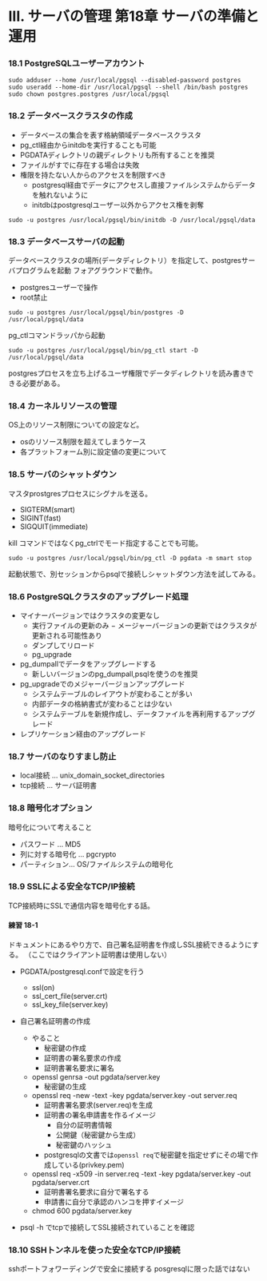 III. サーバの管理 第18章 サーバの準備と運用
==================

### 18.1 PostgreSQLユーザーアカウント

```
sudo adduser --home /usr/local/pgsql --disabled-password postgres
sudo useradd --home-dir /usr/local/pgsql --shell /bin/bash postgres
sudo chown postgres.postgres /usr/local/pgsql

```

### 18.2 データベースクラスタの作成

- データベースの集合を表す格納領域データベースクラスタ
- pg_ctl経由からinitdbを実行することも可能
- PGDATAディレクトリの親ディレクトリも所有することを推奨
- ファイルがすでに存在する場合は失敗
- 権限を持たない人からのアクセスを制限すべき
    - postgresql経由でデータにアクセスし直接ファイルシステムからデータを触れないように
    - initdbはpostgresqlユーザー以外からアクセス権を剥奪

```
sudo -u postgres /usr/local/pgsql/bin/initdb -D /usr/local/pgsql/data
```

### 18.3 データベースサーバの起動

データベースクラスタの場所(データディレクトリ）を指定して、postgresサーバプログラムを起動
フォアグラウンドで動作。

- postgresユーザーで操作
- root禁止

```
sudo -u postgres /usr/local/pgsql/bin/postgres -D /usr/local/pgsql/data
```

pg_ctlコマンドラッパから起動

```
sudo -u postgres /usr/local/pgsql/bin/pg_ctl start -D /usr/local/pgsql/data
```

postgresプロセスを立ち上げるユーザ権限でデータディレクトリを読み書きできる必要がある。


### 18.4 カーネルリソースの管理

OS上のリソース制限についての設定など。

- osのリソース制限を超えてしまうケース
- 各プラットフォーム別に設定値の変更について

### 18.5 サーバのシャットダウン

マスタprostgresプロセスにシグナルを送る。

- SIGTERM(smart)
- SIGINT(fast)
- SIGQUIT(immediate)

kill コマンドではなくpg_ctrlでモード指定することでも可能。

```
sudo -u postgres /usr/local/pgsql/bin/pg_ctl -D pgdata -m smart stop
```

起動状態で、別セッションからpsqlで接続しシャットダウン方法を試してみる。


### 18.6 PostgreSQLクラスタのアップグレード処理

- マイナーバージョンではクラスタの変更なし
    - 実行ファイルの更新のみ
− メージャーバージョンの更新ではクラスタが更新される可能性あり
    - ダンプしてリロード
    - pg_upgrade
- pg_dumpallでデータをアップグレードする
    - 新しいバージョンのpg_dumpall,psqlを使うのを推奨
- pg_upgradeでのメジャーバージョンアップグレード
    - システムテーブルのレイアウトが変わることが多い
    - 内部データの格納書式が変わることは少ない
    - システムテーブルを新規作成し、データファイルを再利用するアップグレード
- レプリケーション経由のアップグレード 

### 18.7 サーバのなりすまし防止

- local接続 ... unix_domain_socket_directories
- tcp接続  ... サーバ証明書

### 18.8 暗号化オプション

暗号化について考えること

- パスワード ... MD5
- 列に対する暗号化 ... pgcrypto
- パーティション... OS/ファイルシステムの暗号化

### 18.9 SSLによる安全なTCP/IP接続

TCP接続時にSSLで通信内容を暗号化する話。

#### 練習 18-1

ドキュメントにあるやり方で、自己署名証明書を作成しSSL接続できるようにする。
（ここではクライアント証明書は使用しない）

- PGDATA/postgresql.confで設定を行う
    - ssl(on)
    - ssl_cert_file(server.crt)
    - ssl_key_file(server.key)
- 自己署名証明書の作成
    - やること
        - 秘密鍵の作成
        - 証明書の署名要求の作成
        - 証明書署名要求に署名
    - openssl genrsa -out pgdata/server.key
        - 秘密鍵の生成
    - openssl req -new -text -key pgdata/server.key -out server.req
        - 証明書署名要求(server.req)を生成
        - 証明書の署名申請書を作るイメージ
            - 自分の証明書情報
            - 公開鍵（秘密鍵から生成）
            - 秘密鍵のハッシュ   
        - postgresqlの文書では`openssl req`で秘密鍵を指定せずにその場で作成している(privkey.pem)
    - openssl req -x509 -in server.req -text -key pgdata/server.key -out pgdata/server.crt
        - 証明書署名要求に自分で署名する
        - 申請書に自分で承認のハンコを押すイメージ
    - chmod 600 pgdata/server.key

- psql -h でtcpで接続してSSL接続されていることを確認


### 18.10 SSHトンネルを使った安全なTCP/IP接続

sshポートフォワーディングで安全に接続する
posgresqlに限った話ではない


